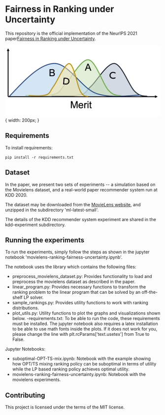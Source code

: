 # Fairness in Ranking under Uncertainty

This repository is the official implementation of the NeurIPS 2021 paper[Fairness in Ranking under Uncertainty](https://arxiv.org/abs/2107.06720). 

![uncertainty](neurips2021_thumbnail.png){ width: 200px; }

## Requirements

To install requirements:

```setup
pip install -r requirements.txt
```

## Dataset

In the paper, we present two sets of experiments -- a simulation based on the Movielens dataset, and a real-world paper recommender system run at KDD 2020.

The dataset may be downloaded from the [MovieLens website](https://files.grouplens.org/datasets/movielens/ml-latest-small.zip), and unzipped in the subdirectory 'ml-latest-small'.

The details of the KDD recommender system experiment are shared in the kdd-experiment subdirectory.

## Running the experiments

To run the experiments, simply follow the steps as shown in the jupyter notebook 'movielens-ranking-fairness-uncertainty.ipynb'.

The notebook uses the library which contains the following files:

- preprocess_movielens_dataset.py: Provides functionality to load and preprocess the movielens dataset as described in the paper.
- linear_program.py: Provides necessary functions to transform the ranking problem to the linear program that can be solved by an off-the-shelf LP solver.
- sample_rankings.py: Provides utility functions to work with ranking distributions.
- plot_utils.py: Utility functions to plot the graphs and visualizations shown below.
-requirements.txt: To be able to run the code, these requirements must be installed. The jupyter notebook also requires a latex installation to be able to use math fonts inside the plots. If it does not work for you, please change the line with plt.rcParams['text.usetex'] from True to False.

Jupyter Notebooks:

- suboptimal-OPT-TS-mix.ipynb: Notebook with the example showing how OPT/TS mixing ranking policy can be suboptimal in terms of utility while the LP based ranking policy achieves optimal utility.
- movielens-ranking-fairness-uncertainty.ipynb: Notebook with the movielens experiments.

## Contributing

This project is licensed under the terms of the MIT license.
